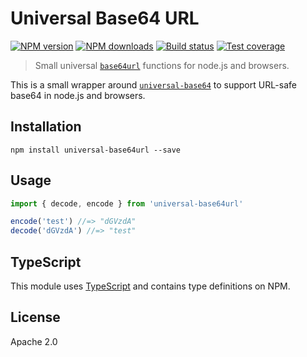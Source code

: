 # Universal Base64 URL

[![NPM version](https://img.shields.io/npm/v/universal-base64url.svg?style=flat)](https://npmjs.org/package/universal-base64url)
[![NPM downloads](https://img.shields.io/npm/dm/universal-base64url.svg?style=flat)](https://npmjs.org/package/universal-base64url)
[![Build status](https://img.shields.io/travis/blakeembrey/universal-base64url.svg?style=flat)](https://travis-ci.org/blakeembrey/universal-base64url)
[![Test coverage](https://img.shields.io/coveralls/blakeembrey/universal-base64url.svg?style=flat)](https://coveralls.io/r/blakeembrey/universal-base64url?branch=master)

> Small universal [`base64url`](http://en.wikipedia.org/wiki/Base64#RFC_4648) functions for node.js and browsers.

This is a small wrapper around [`universal-base64`](https://github.com/blakeembrey/universal-base64) to support URL-safe base64 in node.js and browsers.

## Installation

```
npm install universal-base64url --save
```

## Usage

```js
import { decode, encode } from 'universal-base64url'

encode('test') //=> "dGVzdA"
decode('dGVzdA') //=> "test"
```

## TypeScript

This module uses [TypeScript](https://github.com/Microsoft/TypeScript) and contains type definitions on NPM.

## License

Apache 2.0
